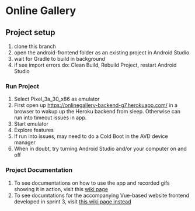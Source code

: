 
# Online Gallery

## Project setup
1. clone this branch
2. open the android-frontend folder as an existing project in Android Studio
3. wait for Gradle to build in background
4. if see import errors do: Clean Build, Rebuild Project, restart Android Studio


### Run Project
1. Select Pixel_3a_30_x86 as emulator
2. First open up https://onlinegallery-backend-g7.herokuapp.com/ in a browser to wakup up the Heroku backend from sleep. Otherwise can run into timeout issues in app.
3. Start emulator
4. Explore features
5. If run into issues, may need to do a Cold Boot in the AVD device manager
6. When in doubt, try turning Android Studio and/or your computer on and off

### Project Documentation
1. To see documentations on how to use the app and recorded gifs showing it in action, visit this [wiki page](https://github.com/McGill-ECSE321-Fall2020/project-group-07/wiki/Frontend-Documentation:-Android)
2. To see documtations for the accompanying Vue-based website frontend developed in sprint 3, visit [this wiki page instead](https://github.com/McGill-ECSE321-Fall2020/project-group-07/wiki/Frontend-Documentation:-Web)

